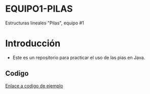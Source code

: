 # EQUIPO1-PILAS
Estructuras lineales "Pilas", equipo #1
# Introducción
- Este es un repositorio para practicar el uso de las pias en Java.
## Codigo
[Enlace a codigo de ejemplo](Main.java)
